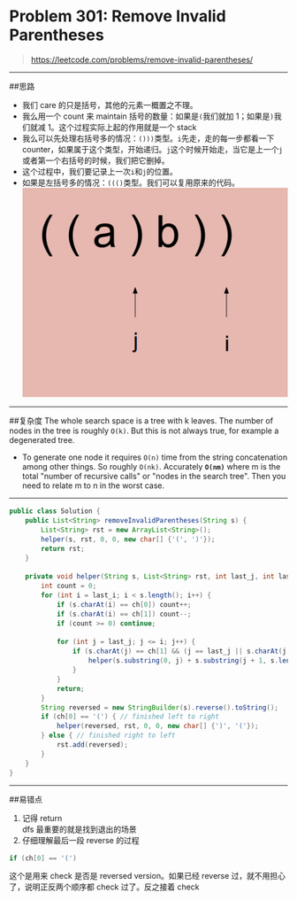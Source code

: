 # Problem 301: Remove Invalid Parentheses

> https://leetcode.com/problems/remove-invalid-parentheses/

---------
##思路
* 我们 care 的只是括号，其他的元素一概置之不理。
* 我么用一个 count 来 maintain 括号的数量：如果是`(`我们就加 1；如果是`)`我们就减 1。这个过程实际上起的作用就是一个 stack
* 我么可以先处理右括号多的情况：`()))`类型。`i`先走，走的每一步都看一下 counter，如果属于这个类型，开始递归。`j`这个时候开始走，当它是上一个`j`或者第一个右括号的时候，我们把它删掉。
* 这个过程中，我们要记录上一次`i`和`j`的位置。
* 如果是左括号多的情况：`((()`类型。我们可以复用原来的代码。
![](/assets/RemoveInvalidP.png)
------------
##复杂度
The whole search space is a tree with k leaves. The number of nodes in the tree is roughly `O(k)`. But this is not always true, for example a degenerated tree.
* To generate one node it requires `O(n)` time from the string concatenation among other things. So roughly `O(nk)`. Accurately **`O(nm)`** where m is the total "number of recursive calls" or "nodes in the search tree". Then you need to relate m to n in the worst case.

-------------
```java
public class Solution {
    public List<String> removeInvalidParentheses(String s) {
        List<String> rst = new ArrayList<String>();
        helper(s, rst, 0, 0, new char[] {'(', ')'});
        return rst;
    }
    
    private void helper(String s, List<String> rst, int last_j, int last_i, char[] ch) {
        int count = 0;
        for (int i = last_i; i < s.length(); i++) {
            if (s.charAt(i) == ch[0]) count++;
            if (s.charAt(i) == ch[1]) count--;
            if (count >= 0) continue;
            
            for (int j = last_j; j <= i; j++) {
                if (s.charAt(j) == ch[1] && (j == last_j || s.charAt(j - 1) != ch[1])) {
                    helper(s.substring(0, j) + s.substring(j + 1, s.length()), rst, j, i, ch);
                }
            }
            return;
        }
        String reversed = new StringBuilder(s).reverse().toString();
        if (ch[0] == '(') { // finished left to right
            helper(reversed, rst, 0, 0, new char[] {')', '('});
        } else { // finished right to left
            rst.add(reversed);
        }
    }
}

```
---------
##易错点
1. 记得 return     
dfs 最重要的就是找到退出的场景
2. 仔细理解最后一段 reverse 的过程
```java
if (ch[0] == '(')
```
这个是用来 check 是否是 reversed version。如果已经 reverse 过，就不用担心了，说明正反两个顺序都 check 过了。反之接着 check




























